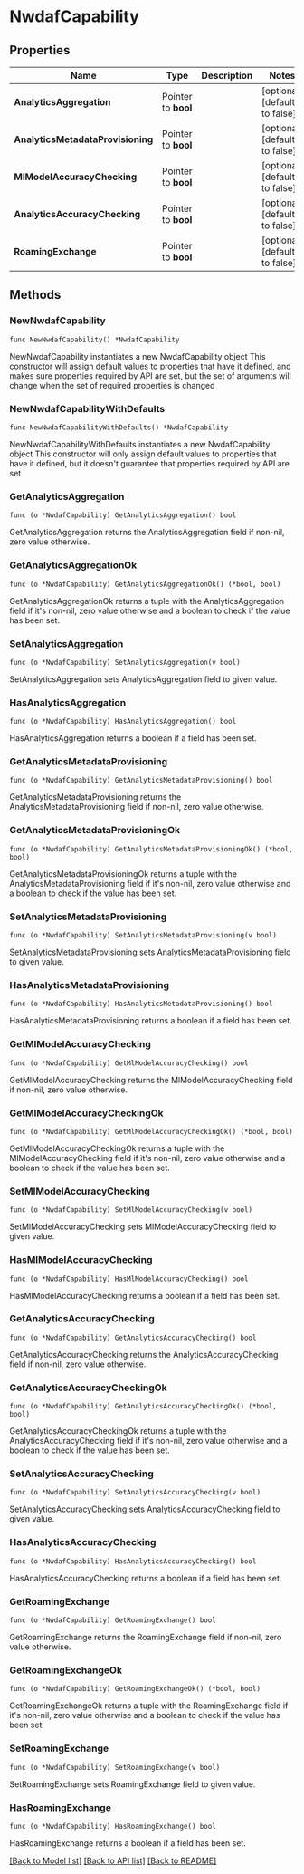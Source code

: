 # NwdafCapability

## Properties

Name | Type | Description | Notes
------------ | ------------- | ------------- | -------------
**AnalyticsAggregation** | Pointer to **bool** |  | [optional] [default to false]
**AnalyticsMetadataProvisioning** | Pointer to **bool** |  | [optional] [default to false]
**MlModelAccuracyChecking** | Pointer to **bool** |  | [optional] [default to false]
**AnalyticsAccuracyChecking** | Pointer to **bool** |  | [optional] [default to false]
**RoamingExchange** | Pointer to **bool** |  | [optional] [default to false]

## Methods

### NewNwdafCapability

`func NewNwdafCapability() *NwdafCapability`

NewNwdafCapability instantiates a new NwdafCapability object
This constructor will assign default values to properties that have it defined,
and makes sure properties required by API are set, but the set of arguments
will change when the set of required properties is changed

### NewNwdafCapabilityWithDefaults

`func NewNwdafCapabilityWithDefaults() *NwdafCapability`

NewNwdafCapabilityWithDefaults instantiates a new NwdafCapability object
This constructor will only assign default values to properties that have it defined,
but it doesn't guarantee that properties required by API are set

### GetAnalyticsAggregation

`func (o *NwdafCapability) GetAnalyticsAggregation() bool`

GetAnalyticsAggregation returns the AnalyticsAggregation field if non-nil, zero value otherwise.

### GetAnalyticsAggregationOk

`func (o *NwdafCapability) GetAnalyticsAggregationOk() (*bool, bool)`

GetAnalyticsAggregationOk returns a tuple with the AnalyticsAggregation field if it's non-nil, zero value otherwise
and a boolean to check if the value has been set.

### SetAnalyticsAggregation

`func (o *NwdafCapability) SetAnalyticsAggregation(v bool)`

SetAnalyticsAggregation sets AnalyticsAggregation field to given value.

### HasAnalyticsAggregation

`func (o *NwdafCapability) HasAnalyticsAggregation() bool`

HasAnalyticsAggregation returns a boolean if a field has been set.

### GetAnalyticsMetadataProvisioning

`func (o *NwdafCapability) GetAnalyticsMetadataProvisioning() bool`

GetAnalyticsMetadataProvisioning returns the AnalyticsMetadataProvisioning field if non-nil, zero value otherwise.

### GetAnalyticsMetadataProvisioningOk

`func (o *NwdafCapability) GetAnalyticsMetadataProvisioningOk() (*bool, bool)`

GetAnalyticsMetadataProvisioningOk returns a tuple with the AnalyticsMetadataProvisioning field if it's non-nil, zero value otherwise
and a boolean to check if the value has been set.

### SetAnalyticsMetadataProvisioning

`func (o *NwdafCapability) SetAnalyticsMetadataProvisioning(v bool)`

SetAnalyticsMetadataProvisioning sets AnalyticsMetadataProvisioning field to given value.

### HasAnalyticsMetadataProvisioning

`func (o *NwdafCapability) HasAnalyticsMetadataProvisioning() bool`

HasAnalyticsMetadataProvisioning returns a boolean if a field has been set.

### GetMlModelAccuracyChecking

`func (o *NwdafCapability) GetMlModelAccuracyChecking() bool`

GetMlModelAccuracyChecking returns the MlModelAccuracyChecking field if non-nil, zero value otherwise.

### GetMlModelAccuracyCheckingOk

`func (o *NwdafCapability) GetMlModelAccuracyCheckingOk() (*bool, bool)`

GetMlModelAccuracyCheckingOk returns a tuple with the MlModelAccuracyChecking field if it's non-nil, zero value otherwise
and a boolean to check if the value has been set.

### SetMlModelAccuracyChecking

`func (o *NwdafCapability) SetMlModelAccuracyChecking(v bool)`

SetMlModelAccuracyChecking sets MlModelAccuracyChecking field to given value.

### HasMlModelAccuracyChecking

`func (o *NwdafCapability) HasMlModelAccuracyChecking() bool`

HasMlModelAccuracyChecking returns a boolean if a field has been set.

### GetAnalyticsAccuracyChecking

`func (o *NwdafCapability) GetAnalyticsAccuracyChecking() bool`

GetAnalyticsAccuracyChecking returns the AnalyticsAccuracyChecking field if non-nil, zero value otherwise.

### GetAnalyticsAccuracyCheckingOk

`func (o *NwdafCapability) GetAnalyticsAccuracyCheckingOk() (*bool, bool)`

GetAnalyticsAccuracyCheckingOk returns a tuple with the AnalyticsAccuracyChecking field if it's non-nil, zero value otherwise
and a boolean to check if the value has been set.

### SetAnalyticsAccuracyChecking

`func (o *NwdafCapability) SetAnalyticsAccuracyChecking(v bool)`

SetAnalyticsAccuracyChecking sets AnalyticsAccuracyChecking field to given value.

### HasAnalyticsAccuracyChecking

`func (o *NwdafCapability) HasAnalyticsAccuracyChecking() bool`

HasAnalyticsAccuracyChecking returns a boolean if a field has been set.

### GetRoamingExchange

`func (o *NwdafCapability) GetRoamingExchange() bool`

GetRoamingExchange returns the RoamingExchange field if non-nil, zero value otherwise.

### GetRoamingExchangeOk

`func (o *NwdafCapability) GetRoamingExchangeOk() (*bool, bool)`

GetRoamingExchangeOk returns a tuple with the RoamingExchange field if it's non-nil, zero value otherwise
and a boolean to check if the value has been set.

### SetRoamingExchange

`func (o *NwdafCapability) SetRoamingExchange(v bool)`

SetRoamingExchange sets RoamingExchange field to given value.

### HasRoamingExchange

`func (o *NwdafCapability) HasRoamingExchange() bool`

HasRoamingExchange returns a boolean if a field has been set.


[[Back to Model list]](../README.md#documentation-for-models) [[Back to API list]](../README.md#documentation-for-api-endpoints) [[Back to README]](../README.md)



